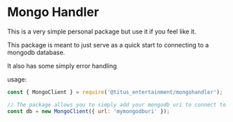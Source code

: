 # Mongo Handler

This is a very simple personal package but use it if you feel like it.

This package is meant to just serve as a quick start to connecting to a mongodb database.

It also has some simply error handling

usage:

```js
const { MongoClient } = require('@titus_entertainment/mongohandler');

// The package allows you to simply add your mongodb uri to connect to
const db = new MongoClient({ url: 'mymongodburi' });
```
